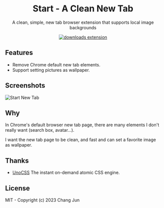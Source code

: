 <h1 align="center">Start - A Clean New Tab</h1>

<p align="center">A clean, simple, new tab browser extension that supports local image backgrounds</p>
<p align="center">
  <a href="https://github.com/ChangJun2019/start-new-tab/releases/download/v0.0.3/StartNewTab.zip" alt="downloads extension">
    <img src="https://img.shields.io/badge/downloads-00dd83" alt="downloads extension"></img>
  </a>
</p>

## Features

- Remove Chrome default new tab elements.
- Support setting pictures as wallpaper.

## Screenshots

![Start New Tab](https://github.com/ChangJun2019/sbg-new-tab/assets/32004895/ad7dfbf5-fec2-4e92-8506-cf4576b7a775)

## Why

In Chrome's default browser new tab page, there are many elements I don't really want (search box, avatar...).

I want the new tab page to be clean, and fast and can set a favorite image as wallpaper.

## Thanks

- [UnoCSS](https://github.com/unocss/unocss) The instant on-demand atomic CSS engine. 

## License

MIT - Copyright (c) 2023 Chang Jun
